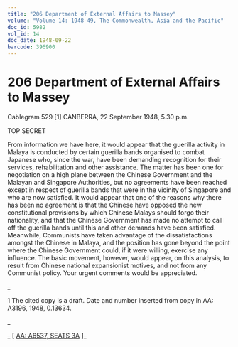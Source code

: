 ```yaml
---
title: "206 Department of External Affairs to Massey"
volume: "Volume 14: 1948-49, The Commonwealth, Asia and the Pacific"
doc_id: 5982
vol_id: 14
doc_date: 1948-09-22
barcode: 396900
---
```


# 206 Department of External Affairs to Massey

Cablegram 529 [1] CANBERRA, 22 September 1948, 5.30 p.m.

TOP SECRET

From information we have here, it would appear that the guerilla activity in Malaya is conducted by certain guerilla bands organised to combat Japanese who, since the war, have been demanding recognition for their services, rehabilitation and other assistance. The matter has been one for negotiation on a high plane between the Chinese Government and the Malayan and Singapore Authorities, but no agreements have been reached except in respect of guerilla bands that were in the vicinity of Singapore and who are now satisfied. It would appear that one of the reasons why there has been no agreement is that the Chinese have opposed the new constitutional provisions by which Chinese Malays should forgo their nationality, and that the Chinese Government has made no attempt to call off the guerilla bands until this and other demands have been satisfied. Meanwhile, Communists have taken advantage of the dissatisfactions amongst the Chinese in Malaya, and the position has gone beyond the point where the Chinese Government could, if it were willing, exercise any influence. The basic movement, however, would appear, on this analysis, to result from Chinese national expansionist motives, and not from any Communist policy. Your urgent comments would be appreciated.

_

1 The cited copy is a draft. Date and number inserted from copy in AA: A3196, 1948, 0.13634.

_

_ [ [AA: A6537, SEATS 3A](http://www.naa.gov.au/cgi-bin/Search?O=I&Number=396900) ]_
